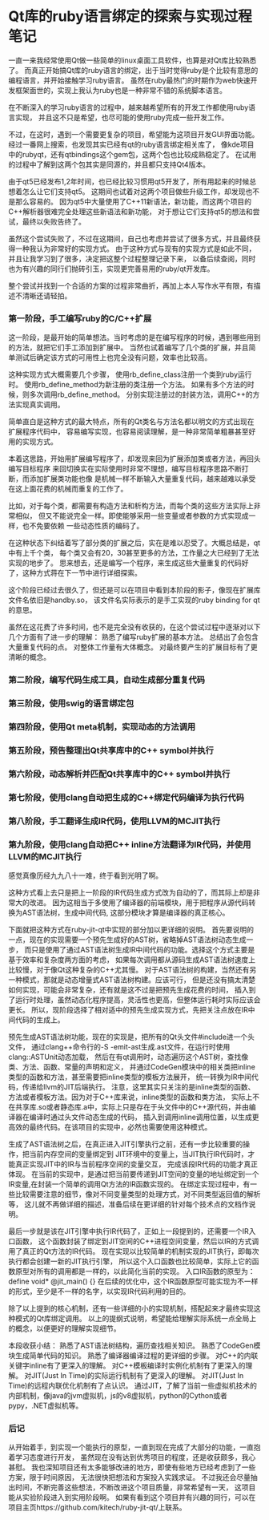 # Qt库的ruby语言绑定的探索与实现过程笔记

一直一来我经常使用Qt做一些简单的linux桌面工具软件，也算是对Qt库比较熟悉了。
而真正开始搞Qt库的ruby语言的绑定，出于当时觉得ruby是个比较有意思的编程语言，并开始接触学习ruby语言。
虽然在ruby最热门的时期作为web快速开发框架面世的，实现上我认为ruby也是一种非常不错的系统脚本语言。

在不断深入的学习ruby语言的过程中，越来越希望所有的开发工作都使用ruby语言实现，
并且这不只是希望，也尽可能的使用ruby完成一些开发工作。

不过，在这时，遇到一个需要更复杂的项目，希望能为这项目开发GUI界面功能。
经过一番网上搜索，也发现其实已经有qt的ruby语言绑定相关库了，
像kde项目中的rubyqt，还有qtbindings这个gem包，这两个包也比较成熟稳定了。
在试用的过程中了解到这两个包其实是同源的，并且都只支持Qt4版本。

由于qt5已经发布1,2年时间，也已经比较习惯用qt5开发了，所有用起来的时候总想着怎么让它们支持qt5。
这期间也试着对这两个项目做些升级工作，却发现也不是那么容易的。
因为qt5中大量使用了C++11新语法，新功能，而这两个项目的C++解析器很难完全处理这些新语法和新功能，
对于想让它们支持qt5的想法和尝试，最终以失败告终了。

虽然这个尝试失败了，不过在这期间，自己也考虑并尝试了很多方式，并且最终获得一种我认为非常好的实现方式。
由于这种方式与现有的实现方式是如此不同，并且让我学习到了很多，决定把这整个过程整理记录下来，
以备后续查阅，同时也为有兴趣的同行们抛砖引玉，实现更完善易用的ruby/qt开发库。

整个尝试并找到一个合适的方案的过程非常曲折，再加上本人写作水平有限，有描述不清晰还请轻拍。

### 第一阶段，手工编写ruby的C/C++扩展
这一阶段，是最开始的简单想法。当时考虑的是在编写程序的时候，遇到哪些用到的方法，就把它们手工添加到扩展中。
当然也试着编写了几个类的扩展，并且简单测试后确定该方式的可用性上也完全没有问题，效率也比较高。

这种实现方式大概需要几个步骤，
使用rb\_define\_class注册一个类到ruby运行时。
使用rb\_define\_method为新注册的类注册一个方法。
如果有多个方法的时候，则多次调用rb\_define\_method。
分别实现注册过的封装方法，调用C++的方法实现真实调用。

简单直白是这种方式的最大特点，所有的Qt类名与方法名都以明文的方式出现在扩展程序代码中，
容易编写实现，也容易阅读理解，是一种非常简单粗暴甚至好用的实现方式。

本着这思路，开始用扩展编写程序了，却发现来回为扩展添加类或者方法，再回头编写目标程序
来回切换实在实际使用时非常不理想，编写目标程序思路不断打断，而添加扩展类功能也像
是机械一样不断输入大量重复代码，越来越难以承受在这上面花费的机械而重复的工作了。

比如，对于每个类，都需要有构造方法和析构方法，而每个类的这些方法实际上非常相似，
但又不能说完全一样。即使能够采用一些变量或者参数的方式实现成一样，也不免要依赖
一些动态性质的编码了。

在这种状态下纠结着写了部分类的扩展之后，实在是难以忍受了。大概总结是，qt中有上千个类，
每个类又会有20，30甚至更多的方法，工作量之大已经到了无法实现的地步了。
思来想去，还是编写一个程序，来生成这些大量重复的代码好了，这种方式蒋在下一节中进行详细探索。

这个阶段已经过去很久了，但还是可以在项目中看到本阶段的影子，像现在扩展库文件名依旧是handby.so，
该文件名实际表示的是手工实现的ruby binding for qt的意思。

虽然在这花费了许多时间，也不是完全没有收获的，在这个尝试过程中逐渐对以下几个方面有了进一步的理解：
熟悉了编写ruby扩展的基本方法。
总结出了会包含大量重复代码的点。
对整体工作量有大体概念。
对最终要产生的扩展目标有了更清晰的概念。


### <h3>第二阶段，编写代码生成工具，自动生成部分重复代码</h3>


### <h3>第三阶段，使用swig的语言绑定包</h3>


### <h3>第四阶段，使用Qt meta机制，实现动态的方法调用</h3>


### <h3>第五阶段，预告整理出Qt共享库中的C++ symbol并执行</h3>


### <h3>第六阶段，动态解析并匹配Qt共享库中的C++ symbol并执行</h3>


### <h3>第七阶段，使用clang自动把生成的C++绑定代码编译为执行代码</h3>


### <h3>第八阶段，手工翻译生成IR代码，使用LLVM的MCJIT执行</h3>


### <h3>第九阶段，使用clang自动把C++ inline方法翻译为IR代码，并使用LLVM的MCJIT执行</h3>

感觉真像历经九九八十一难，终于看到光明了啊。

这种方式看上去只是把上一阶段的IR代码生成方式改为自动的了，而其际上却是非常大的改进。
因为这相当于多使用了编译器的前端模块，用于把程序从源代码转换为AST语法树，生成中间代码,
这部分模块才算是编译器的真正核心。

下面就把这种方式在ruby-jit-qt中实现的部分加以更详细的说明。
首先要说明的一点，现在的实现需要一个预先生成好的AST树，省略掉AST语法树动态生成一步，
而只是使用了通过AST语法树生成IR中间代码的功能。选择这个方式主要是基于效率和复杂度两方面的考虑，
如果每次调用都从源码生成AST语法树速度上比较慢，对于像Qt这种复杂的C++尤其慢。
对于AST语法树的构建，当然还有另一种模式，那就是动态增量式AST语法树构建。应该可行，
但是还没有搞太清楚如何实现，可能会非常复杂，还有就是这不过是把预先生成花费的时间，
插入到了运行时处理，虽然动态化程序提高，灵活性也更高，但整体运行耗时实际应该会更长。
所以，现阶段选择了相对适中的预先生成实现方式，先把关注点放在IR中间代码的生成上。

预先生成AST语法树功能，现在的实现是，把所有的Qt头文件#include进一个头文件，
通过clang++命令行的-S -emit-ast生成.ast文件，在运行时使用clang::ASTUnit动态加载，
然后在有qt调用时，动态遍历这个AST树，查找像类、方法、函数、常量的声明和定义，
并通过CodeGen模块中的相关类把inline类型的函数和方法，甚至需要把inline类型的模板方法展开，
统一转换为IR中间代码，传递给llvm的JIT后端执行。
注意，这里其实只关注的是inline类型的函数、方法或者模板方法。因为对于C++库来说，inline类型的函数和类方法，
实际上不在共享库.so或者静态库.a中，实际上只是存在于头文件中的C++源代码，并由编译器在编译时通过头文件动态生成的代码，
插入到调用inline调用位置，以生成更高效的最终代码。在该项目的实现中，必然也需要使用这种模式。

生成了AST语法树之后，在真正进入JIT引擎执行之前，还有一步比较重要的操作，把当前内存空间的变量绑定到
JIT环境中的变量上，当JIT执行IR代码时，才能真正实现JIT中的IR与当前程序空间的变量交互，
完成该段IR代码的功能才真正体现。
在当前的实现中，是通过把当前要传递到JIT空间的变量的地址绑定到一个IR变量,在封装一个简单的调用Qt方法的IR函数实现的。
在绑定实现过程中，有一些比较需要注意的细节，像对不同变量类型的处理方式，对不同类型返回值的解析等，
这儿就不再做详细的描述，准备后续在更详细的针对每个技术点的文档作说明。

最后一步就是该在JIT引擎中执行IR代码了，正如上一段提到的，还需要一个IR入口函数，
这个函数封装了绑定到JIT空间的C++进程空间变量，然后以IR的方式调用了真正的Qt方法的IR代码。
现在实现以比较简单的机制实现的JIT执行，即每次执行都会创建一新的JIT执行引擎，
所以这个入口函数也比较简单，实际上它的函数原型对所有的调用都是一样的，以此简化当前的实现。
入口IR函数的原型为：  define void* @jit\_main() {}
在后续的优化中，这个IR函数原型可能实现为不一样的形式，至少是不一样的名字，以实现IR代码利用的目的。

除了以上提到的核心机制，还有一些详细的小的实现机制，搭配起来才最终实现这种模式的Qt库绑定调用。
以上的提纲式说明，希望能给理解实际系统一点全局上的概念，以便更好的理解实现细节。

本段收获小结：
熟悉了AST语法树结构，遍历查找相关知识。
熟悉了CodeGen模块生成简单代码的知识。
熟悉了编译器编译过程的更详细的步骤。
对C++的内联关键字inline有了更深入的理解。
对C++模板编译时实例化机制有了更深入的理解。
对JIT(Just In Time)的实际运行机制有了更深入的理解。
对JIT(Just In Time)的远程内联优化机制有了点认识。
通过JIT，了解了当前一些虚拟机技术的内部机制，像java的jvm虚拟机，js的v8虚拟机，python的Cython或者pypy，.NET虚拟机等。


### 后记

从开始着手，到实现一个能执行的原型，一直到现在完成了大部分的功能，一直抱着学习态度进行开发，
虽然现在没有达到优秀项目的程度，还是收获颇多，我心甚慰。
我也深知项目还有太多能够改进的地方，即使有些地方已经考虑到了一些方案，限于时间原因，
无法很快把想法和方案投入实践求证。
不过我还会尽量抽出时间，不断完善这些想法，不断改进这个项目质量，非常希望有一天，
这项目能从实验阶段进入到实用阶段啊。
如果有看到这个项目并有兴趣的同行，可以在项目主页https://github.com/kitech/ruby-jit-qt/上联系。


